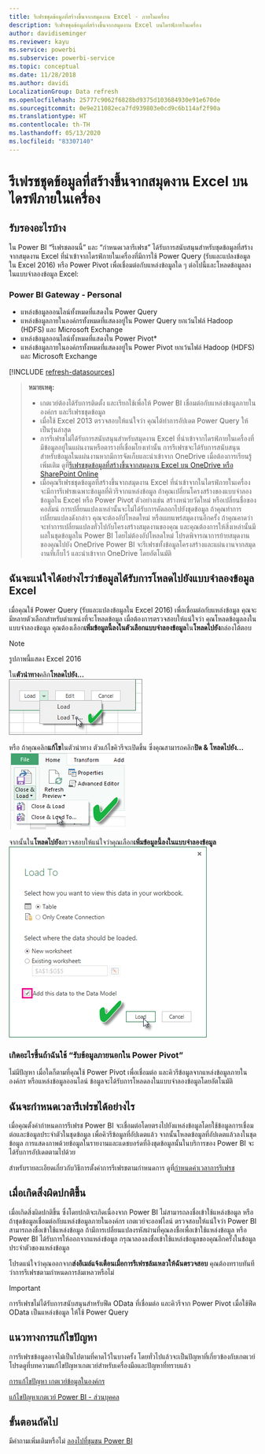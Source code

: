 ```yaml
---
title: รีเฟรชชุดข้อมูลที่สร้างขึ้นจากสมุดงาน Excel - ภายในเครื่อง
description: รีเฟรชชุดข้อมูลที่สร้างขึ้นจากสมุดงาน Excel บนไดรฟ์ภายในเครื่อง
author: davidiseminger
ms.reviewer: kayu
ms.service: powerbi
ms.subservice: powerbi-service
ms.topic: conceptual
ms.date: 11/28/2018
ms.author: davidi
LocalizationGroup: Data refresh
ms.openlocfilehash: 25777c9062f6828bd9375d103684930e91e670de
ms.sourcegitcommit: 0e9e211082eca7fd939803e0cd9c6b114af2f90a
ms.translationtype: HT
ms.contentlocale: th-TH
ms.lasthandoff: 05/13/2020
ms.locfileid: "83307140"
---
```

# <a name="refresh-a-dataset-created-from-an-excel-workbook-on-a-local-drive"></a>รีเฟรชชุดข้อมูลที่สร้างขึ้นจากสมุดงาน Excel บนไดรฟ์ภายในเครื่อง
## <a name="whats-supported"></a>รับรองอะไรบ้าง
ใน Power BI “รีเฟรชตอนนี้” และ “กำหนดเวลารีเฟรช” ได้รับการสนับสนุนสำหรับชุดข้อมูลที่สร้างจากสมุดงาน Excel ที่นำเข้าจากไดรฟ์ภายในเครื่องที่มีการใช้ Power Query (รับและแปลงข้อมูลใน Excel 2016) หรือ Power Pivot เพื่อเชื่อมต่อกับแหล่งข้อมูลใด ๆ ต่อไปนี้และโหลดข้อมูลลงในแบบจำลองข้อมูล Excel:  

### <a name="power-bi-gateway---personal"></a>Power BI Gateway - Personal
* แหล่งข้อมูลออนไลน์ทั้งหมดที่แสดงใน Power Query
* แหล่งข้อมูลภายในองค์กรทั้งหมดที่แสดงอยู่ใน Power Query ยกเว้นไฟล์ Hadoop (HDFS) และ Microsoft Exchange
* แหล่งข้อมูลออนไลน์ทั้งหมดที่แสดงใน Power Pivot\*
* แหล่งข้อมูลภายในองค์กรทั้งหมดที่แสดงอยู่ใน Power Pivot ยกเว้นไฟล์ Hadoop (HDFS) และ Microsoft Exchange

<!-- Refresh Data sources-->
[!INCLUDE [refresh-datasources](../includes/refresh-datasources.md)]

> **หมายเหตุ:**  
> 
> * เกตเวย์ต้องได้รับการติดตั้ง และเรียกใช้เพื่อให้ Power BI เชื่อมต่อกับแหล่งข้อมูลภายในองค์กร และรีเฟรชชุดข้อมูล
> * เมื่อใช้ Excel 2013 ตรวจสอบให้แน่ใจว่า คุณได้ทำการอัปเดต Power Query ให้เป็นรุ่นล่าสุด
> * การรีเฟรชไม่ได้รับการสนับสนุนสำหรับสมุดงาน Excel ที่นำเข้าจากไดรฟ์ภายในเครื่องที่มีข้อมูลอยู่ในแผ่นงานหรือตารางที่เชื่อมโยงเท่านั้น การรีเฟรชจะได้รับการสนับสนุนสำหรับข้อมูลในแผ่นงานหากมีการจัดเก็บและนำเข้าจาก OneDrive เมื่อต้องการเรียนรู้เพิ่มเติม ดูที่[รีเฟรชชุดข้อมูลที่สร้างขึ้นจากสมุดงาน Excel บน OneDrive หรือ SharePoint Online](refresh-excel-file-onedrive.md)
> * เมื่อคุณรีเฟรชชุดข้อมูลที่สร้างขึ้นจากสมุดงาน Excel ที่นำเข้าจากในไดรฟ์ภายในเครื่อง จะมีการรีเฟรชเฉพาะข้อมูลที่คิวรีจากแหล่งข้อมูล ถ้าคุณเปลี่ยนโครงสร้างของแบบจำลองข้อมูลใน Excel หรือ Power Pivot ตัวอย่างเช่น สร้างหน่วยวัดใหม่ หรือเปลี่ยนชื่อของคอลัมน์ การเปลี่ยนแปลงเหล่านั้นจะไม่ได้รับการคัดลอกไปยังชุดข้อมูล ถ้าคุณทำการเปลี่ยนแปลงดังกล่าว คุณจะต้องอัปโหลดใหม่ หรือเผยแพร่สมุดงานอีกครั้ง ถ้าคุณคาดว่าจะทำการเปลี่ยนแปลงทั่วไปกับโครงสร้างสมุดงานของคุณ และคุณต้องการให้สิ่งเหล่านั้นมีผลในชุดข้อมูลใน Power BI โดยไม่ต้องอัปโหลดใหม่ โปรดพิจารณาการย้ายสมุดงานของคุณไปยัง OneDrive Power BI จะรีเฟรชทั้งข้อมูลโครงสร้างและแผ่นงานจากสมุดงานที่เก็บไว้ และนำเข้าจาก OneDrive โดยอัตโนมัติ
> 
> 

## <a name="how-do-i-make-sure-data-is-loaded-to-the-excel-data-model"></a>ฉันจะแน่ใจได้อย่างไรว่าข้อมูลได้รับการโหลดไปยังแบบจำลองข้อมูล Excel
เมื่อคุณใช้ Power Query (รับและแปลงข้อมูลใน Excel 2016) เพื่อเชื่อมต่อกับแหล่งข้อมูล คุณจะมีหลายตัวเลือกสำหรับตำแหน่งที่จะโหลดข้อมูล เมื่อต้องการตรวจสอบให้แน่ใจว่า คุณโหลดข้อมูลลงในแบบจำลองข้อมูล คุณต้องเลือก**เพิ่มข้อมูลนี้ลงในตัวเลือกแบบจำลองข้อมูล**ใน**โหลดไปยัง**กล่องโต้ตอบ

> [!NOTE]
> รูปภาพนี้แสดง Excel 2016
> 
> 

ใน**ตัวนำทาง**คลิก**โหลดไปยัง...**  
    ![](media/refresh-excel-file-local-drive/refresh_loadtodm_1.png)

หรือ ถ้าคุณคลิก**แก้ไข**ในตัวนำทาง ตัวแก้ไขคิวรีจะเปิดขึ้น ซึ่งคุณสามารถคลิก**ปิด & โหลดไปยัง...**  
    ![](media/refresh-excel-file-local-drive/refresh_loadtodm_2.png)

จากนั้นใน**โหลดไปยัง**ตรวจสอบให้แน่ใจว่าคุณเลือก**เพิ่มข้อมูลนี้ลงในแบบจำลองข้อมูล**  
    ![](media/refresh-excel-file-local-drive/refresh_loadtodm_3.png)

### <a name="what-if-i-use-get-external-data-in-power-pivot"></a>เกิดอะไรขึ้นถ้าฉันใช้ “รับข้อมูลภายนอกใน Power Pivot”
ไม่มีปัญหา เมื่อใดก็ตามที่คุณใช้ Power Pivot เพื่อเชื่อมต่อ และคิวรีข้อมูลจากแหล่งข้อมูลภายในองค์กร หรือแหล่งข้อมูลออนไลน์ ข้อมูลจะได้รับการโหลดลงในแบบจำลองข้อมูลโดยอัตโนมัติ

## <a name="how-do-i-schedule-refresh"></a>ฉันจะกำหนดเวลารีเฟรชได้อย่างไร
เมื่อคุณตั้งค่ากำหนดการรีเฟรช Power BI จะเชื่อมต่อโดยตรงไปยังแหล่งข้อมูลโดยใช้ข้อมูลการเชื่อมต่อและข้อมูลประจำตัวในชุดข้อมูล เพื่อคิวรีข้อมูลที่อัปเดตแล้ว จากนั้นโหลดข้อมูลที่อัปเดตแล้วลงในชุดข้อมูล การแสดงภาพด้วยข้อมูลในรายงานและแดชบอร์ดที่อิงชุดข้อมูลนั้นในบริการของ Power BI จะได้รับการอัปเดตตามไปด้วย

สำหรับรายละเอียดเกี่ยวกับวิธีการตั้งค่าการรีเฟรชตามกำหนดการ ดูที่[กำหนดค่าเวลาการรีเฟรช](refresh-scheduled-refresh.md)

## <a name="when-things-go-wrong"></a>เมื่อเกิดสิ่งผิดปกติขึ้น
เมื่อเกิดสิ่งผิดปกติขึ้น ซึ่งโดยปกติจะเกิดเนื่องจาก Power BI ไม่สามารถลงชื่อเข้าใช้แหล่งข้อมูล หรือถ้าชุดข้อมูลเชื่อมต่อกับแหล่งข้อมูลภายในองค์กร เกตเวย์จะออฟไลน์ ตรวจสอบให้แน่ใจว่า Power BI สามารถลงชื่อเข้าใช้แหล่งข้อมูล ถ้ามีการเปลี่ยนแปลงรหัสผ่านที่คุณลงชื่อเพื่อเข้าใช้แหล่งข้อมูล หรือ Power BI ได้รับการให้ออกจากแหล่งข้อมูล กรุณาลองลงชื่อเข้าใช้แหล่งข้อมูลของคุณอีกครั้งในข้อมูลประจำตัวของแหล่งข้อมูล

โปรดแน่ใจว่าคุณออกจาก**ส่งอีเมล์แจ้งเตือนเมื่อการรีเฟรชล้มเหลวให้ฉันตรวจสอบ** คุณต้องทราบทันทีว่าการรีเฟรชตามกำหนดการล้มเหลวหรือไม่

>[!IMPORTANT]
>การรีเฟรชไม่ได้รับการสนับสนุนสำหรับฟีด OData ที่เชื่อมต่อ และคิวรีจาก Power Pivot เมื่อใช้ฟีด OData เป็นแหล่งข้อมูล ให้ใช้ Power Query

## <a name="troubleshooting"></a>แนวทางการแก้ไขปัญหา
การรีเฟรชข้อมูลอาจไม่เป็นไปตามที่คาดไว้ในบางครั้ง โดยทั่วไปแล้วจะเป็นปัญหาที่เกี่ยวข้องกับเกตเวย์ โปรดดูที่บทความแก้ไขปัญหาเกตเวย์สำหรับเครื่องมือและปัญหาที่ทราบแล้ว

[การแก้ไขปัญหา เกตเวย์ข้อมูลในองค์กร](service-gateway-onprem-tshoot.md)

[แก้ไขปัญหาเกตเวย์ Power BI - ส่วนบุคคล](service-admin-troubleshooting-power-bi-personal-gateway.md)

## <a name="next-steps"></a>ขั้นตอนถัดไป
มีคำถามเพิ่มเติมหรือไม่ [ลองไปที่ชุมชน Power BI](https://community.powerbi.com/)
